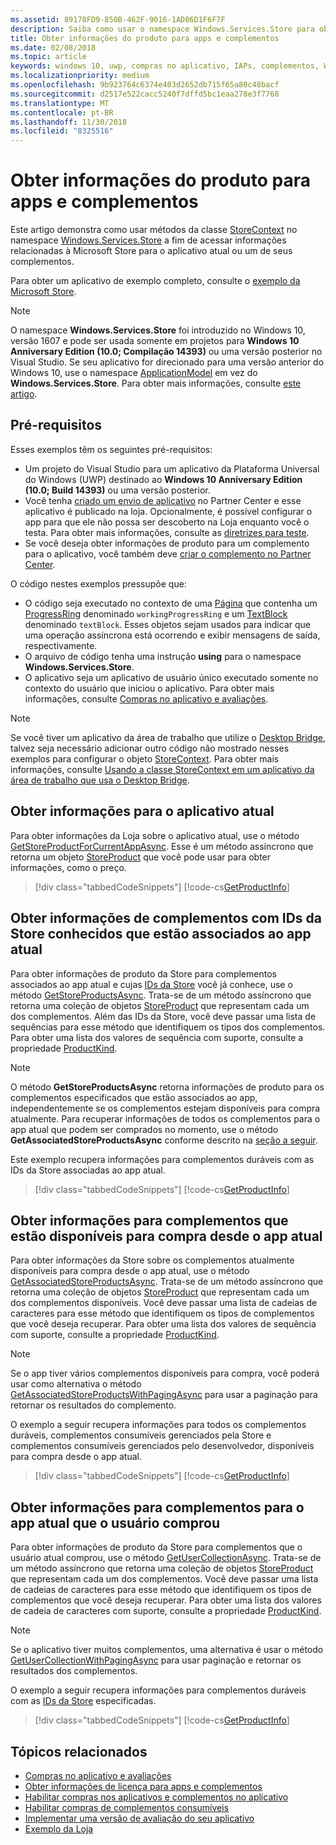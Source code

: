 ```yaml
---
ms.assetid: 89178FD9-850B-462F-9016-1AD86D1F6F7F
description: Saiba como usar o namespace Windows.Services.Store para obter informações de produto relacionados à Loja para o aplicativo atual ou um de seus complementos.
title: Obter informações do produto para apps e complementos
ms.date: 02/08/2018
ms.topic: article
keywords: windows 10, uwp, compras no aplicativo, IAPs, complementos, Windows.Services.Store
ms.localizationpriority: medium
ms.openlocfilehash: 9b923764c6374e403d2652db715f65a80c48bacf
ms.sourcegitcommit: d2517e522cacc5240f7dffd5bc1eaa278e3f7768
ms.translationtype: MT
ms.contentlocale: pt-BR
ms.lasthandoff: 11/30/2018
ms.locfileid: "8325516"
---
```

# <a name="get-product-info-for-apps-and-add-ons"></a>Obter informações do produto para apps e complementos

Este artigo demonstra como usar métodos da classe [StoreContext](https://msdn.microsoft.com/library/windows/apps/windows.services.store.storecontext.aspx) no namespace [Windows.Services.Store](https://msdn.microsoft.com/library/windows/apps/windows.services.store.aspx) a fim de acessar informações relacionadas à Microsoft Store para o aplicativo atual ou um de seus complementos.

Para obter um aplicativo de exemplo completo, consulte o [exemplo da Microsoft Store](https://github.com/Microsoft/Windows-universal-samples/tree/master/Samples/Store).

> [!NOTE]
> O namespace **Windows.Services.Store** foi introduzido no Windows 10, versão 1607 e pode ser usada somente em projetos para **Windows 10 Anniversary Edition (10.0; Compilação 14393)** ou uma versão posterior no Visual Studio. Se seu aplicativo for direcionado para uma versão anterior do Windows 10, use o namespace [ApplicationModel](https://msdn.microsoft.com/library/windows/apps/windows.applicationmodel.store.aspx) em vez do **Windows.Services.Store**. Para obter mais informações, consulte [este artigo](in-app-purchases-and-trials-using-the-windows-applicationmodel-store-namespace.md).

## <a name="prerequisites"></a>Pré-requisitos

Esses exemplos têm os seguintes pré-requisitos:
* Um projeto do Visual Studio para um aplicativo da Plataforma Universal do Windows (UWP) destinado ao **Windows 10 Anniversary Edition (10.0; Build 14393)** ou uma versão posterior.
* Você tenha [criado um envio de aplicativo](https://msdn.microsoft.com/windows/uwp/publish/app-submissions) no Partner Center e esse aplicativo é publicado na loja. Opcionalmente, é possível configurar o app para que ele não possa ser descoberto na Loja enquanto você o testa. Para obter mais informações, consulte as [diretrizes para teste](in-app-purchases-and-trials.md#testing).
* Se você deseja obter informações de produto para um complemento para o aplicativo, você também deve [criar o complemento no Partner Center](../publish/add-on-submissions.md).

O código nestes exemplos pressupõe que:
* O código seja executado no contexto de uma [Página](https://msdn.microsoft.com/library/windows/apps/windows.ui.xaml.controls.page.aspx) que contenha um [ProgressRing](https://msdn.microsoft.com/library/windows/apps/windows.ui.xaml.controls.progressring.aspx) denominado ```workingProgressRing``` e um [TextBlock](https://msdn.microsoft.com/library/windows/apps/windows.ui.xaml.controls.textblock.aspx) denominado ```textBlock```. Esses objetos sejam usados para indicar que uma operação assíncrona está ocorrendo e exibir mensagens de saída, respectivamente.
* O arquivo de código tenha uma instrução **using** para o namespace **Windows.Services.Store**.
* O aplicativo seja um aplicativo de usuário único executado somente no contexto do usuário que iniciou o aplicativo. Para obter mais informações, consulte [Compras no aplicativo e avaliações](in-app-purchases-and-trials.md#api_intro).

> [!NOTE]
> Se você tiver um aplicativo da área de trabalho que utilize o [Desktop Bridge](https://developer.microsoft.com/windows/bridges/desktop), talvez seja necessário adicionar outro código não mostrado nesses exemplos para configurar o objeto [StoreContext](https://msdn.microsoft.com/library/windows/apps/windows.services.store.storecontext.aspx). Para obter mais informações, consulte [Usando a classe StoreContext em um aplicativo da área de trabalho que usa o Desktop Bridge](in-app-purchases-and-trials.md#desktop).

## <a name="get-info-for-the-current-app"></a>Obter informações para o aplicativo atual

Para obter informações da Loja sobre o aplicativo atual, use o método [GetStoreProductForCurrentAppAsync](https://docs.microsoft.com/uwp/api/windows.services.store.storecontext.getstoreproductforcurrentappasync). Esse é um método assíncrono que retorna um objeto [StoreProduct](https://msdn.microsoft.com/library/windows/apps/windows.services.store.storeproduct.aspx) que você pode usar para obter informações, como o preço.

> [!div class="tabbedCodeSnippets"]
[!code-cs[GetProductInfo](./code/InAppPurchasesAndLicenses_RS1/cs/GetAppInfoPage.xaml.cs#GetAppInfo)]

## <a name="get-info-for-add-ons-with-known-store-ids-that-are-associated-with-the-current-app"></a>Obter informações de complementos com IDs da Store conhecidos que estão associados ao app atual

Para obter informações de produto da Store para complementos associados ao app atual e cujas [IDs da Store](in-app-purchases-and-trials.md#store_ids) você já conhece, use o método [GetStoreProductsAsync](https://docs.microsoft.com/uwp/api/windows.services.store.storecontext.getstoreproductsasync). Trata-se de um método assíncrono que retorna uma coleção de objetos [StoreProduct](https://msdn.microsoft.com/library/windows/apps/windows.services.store.storeproduct.aspx) que representam cada um dos complementos. Além das IDs da Store, você deve passar uma lista de sequências para esse método que identifiquem os tipos dos complementos. Para obter uma lista dos valores de sequência com suporte, consulte a propriedade [ProductKind](https://docs.microsoft.com/uwp/api/windows.services.store.storeproduct.productkind).

> [!NOTE]
> O método **GetStoreProductsAsync** retorna informações de produto para os complementos especificados que estão associados ao app, independentemente se os complementos estejam disponíveis para compra atualmente. Para recuperar informações de todos os complementos para o app atual que podem ser comprados no momento, use o método **GetAssociatedStoreProductsAsync** conforme descrito na [seção a seguir](#get-info-for-add-ons-that-are-available-for-purchase-from-the-current-app).

Este exemplo recupera informações para complementos duráveis com as IDs da Store associadas ao app atual.

> [!div class="tabbedCodeSnippets"]
[!code-cs[GetProductInfo](./code/InAppPurchasesAndLicenses_RS1/cs/GetProductInfoPage.xaml.cs#GetProductInfo)]

## <a name="get-info-for-add-ons-that-are-available-for-purchase-from-the-current-app"></a>Obter informações para complementos que estão disponíveis para compra desde o app atual

Para obter informações da Store sobre os complementos atualmente disponíveis para compra desde o app atual, use o método [GetAssociatedStoreProductsAsync](https://docs.microsoft.com/uwp/api/windows.services.store.storecontext.getassociatedstoreproductsasync). Trata-se de um método assíncrono que retorna uma coleção de objetos [StoreProduct](https://msdn.microsoft.com/library/windows/apps/windows.services.store.storeproduct.aspx) que representam cada um dos complementos disponíveis. Você deve passar uma lista de cadeias de caracteres para esse método que identifiquem os tipos de complementos que você deseja recuperar. Para obter uma lista dos valores de sequência com suporte, consulte a propriedade [ProductKind](https://docs.microsoft.com/uwp/api/windows.services.store.storeproduct.productkind).

> [!NOTE]
> Se o app tiver vários complementos disponíveis para compra, você poderá usar como alternativa o método [GetAssociatedStoreProductsWithPagingAsync](https://docs.microsoft.com/uwp/api/Windows.Services.Store.StoreContext.GetAssociatedStoreProductsWithPagingAsync) para usar a paginação para retornar os resultados do complemento.

O exemplo a seguir recupera informações para todos os complementos duráveis, complementos consumíveis gerenciados pela Store e complementos consumíveis gerenciados pelo desenvolvedor, disponíveis para compra desde o app atual.

> [!div class="tabbedCodeSnippets"]
[!code-cs[GetProductInfo](./code/InAppPurchasesAndLicenses_RS1/cs/GetAddOnInfoPage.xaml.cs#GetAddOnInfo)]


## <a name="get-info-for-add-ons-for-the-current-app-that-the-user-has-purchased"></a>Obter informações para complementos para o app atual que o usuário comprou

Para obter informações de produto da Store para complementos que o usuário atual comprou, use o método [GetUserCollectionAsync](https://docs.microsoft.com/uwp/api/windows.services.store.storecontext.getusercollectionasync). Trata-se de um método assíncrono que retorna uma coleção de objetos [StoreProduct](https://msdn.microsoft.com/library/windows/apps/windows.services.store.storeproduct.aspx) que representam cada um dos complementos. Você deve passar uma lista de cadeias de caracteres para esse método que identifiquem os tipos de complementos que você deseja recuperar. Para obter uma lista dos valores de cadeia de caracteres com suporte, consulte a propriedade [ProductKind](https://msdn.microsoft.com/library/windows/apps/windows.services.store.storeproduct.productkind.aspx).

> [!NOTE]
> Se o aplicativo tiver muitos complementos, uma alternativa é usar o método [GetUserCollectionWithPagingAsync](https://docs.microsoft.com/uwp/api/windows.services.store.storecontext.getusercollectionwithpagingasync) para usar paginação e retornar os resultados dos complementos.

O exemplo a seguir recupera informações para complementos duráveis com as [IDs da Store](in-app-purchases-and-trials.md#store_ids) especificadas.

> [!div class="tabbedCodeSnippets"]
[!code-cs[GetProductInfo](./code/InAppPurchasesAndLicenses_RS1/cs/GetUserCollectionPage.xaml.cs#GetUserCollection)]

## <a name="related-topics"></a>Tópicos relacionados

* [Compras no aplicativo e avaliações](in-app-purchases-and-trials.md)
* [Obter informações de licença para apps e complementos](get-license-info-for-apps-and-add-ons.md)
* [Habilitar compras nos aplicativos e complementos no aplicativo](enable-in-app-purchases-of-apps-and-add-ons.md)
* [Habilitar compras de complementos consumíveis](enable-consumable-add-on-purchases.md)
* [Implementar uma versão de avaliação do seu aplicativo](implement-a-trial-version-of-your-app.md)
* [Exemplo da Loja](https://github.com/Microsoft/Windows-universal-samples/tree/master/Samples/Store)
